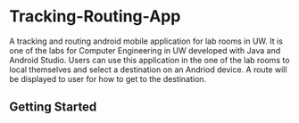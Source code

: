 # Tracking-Routing-App

A tracking and routing android mobile application for lab rooms in UW. It is one of the labs for Computer Engineering in UW developed with Java and Android Studio. Users can use this application in the one of the lab rooms to local themselves and select a destination on an Andriod device. A route will be displayed to user for how to get to the destination.

## Getting Started
